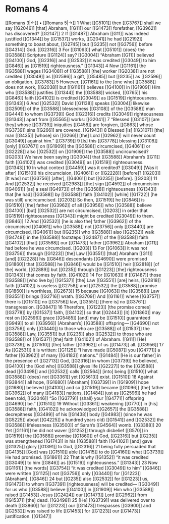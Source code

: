 # Romans 4
[[Romans 3|←]] • [[Romans 5|→]]
1 What [[G5101]] then [[G3767]] shall we say [[G2046]] [that] Abraham, [[G11]] our [[G1473]] forefather, [[G3962]] has discovered? [[G2147]] 
2 If [[G1487]] Abraham [[G11]] was indeed justified [[G1344]] by [[G1537]] works, [[G2041]] he had [[G2192]] something to boast about, [[G2745]] but [[G235]] not [[G3756]] before [[G4314]] God. [[G2316]] 
3 For [[G1063]] what [[G5101]] {does} the [[G3588]] Scripture [[G1124]] say? [[G3004]] “Abraham [[G11]] believed [[G4100]] God, [[G2316]] and [[G2532]] it was credited [[G3049]] to him [[G846]] as [[G1519]] righteousness.” [[G1343]] 
4 Now [[G1161]] the [[G3588]] wages [[G3408]] of [[G3588]] [the] worker [[G2038]] are not credited [[G3049]] as [[G2596]] a gift, [[G5485]] but [[G235]] as [[G2596]] an obligation. [[G3783]] 
5 However, [[G1161]] to the [one who] [[G3588]] does not work, [[G2038]] but [[G1161]] believes [[G4100]] in [[G1909]] Him who [[G3588]] justifies [[G1344]] the [[G3588]] wicked, [[G765]] his [[G846]] faith [[G4102]] is credited [[G3049]] as [[G1519]] righteousness. [[G1343]] 
6 And [[G2532]] David [[G1138]] speaks [[G3004]] likewise [[G2509]] of the [[G3588]] blessedness [[G3108]] of the [[G3588]] man [[G444]] to whom [[G3739]] God [[G2316]] credits [[G3049]] righteousness [[G1343]] apart from [[G5565]] works: [[G2041]] 
7 “Blessed [[G3107]] [are they] whose [[G3739]] iniquities [[G458]] are forgiven, [[G863]] whose [[G3739]] sins [[G266]] are covered. [[G1943]] 
8 Blessed [is] [[G3107]] [the] man [[G435]] [whose] sin [[G266]] [the] Lord [[G2962]] will never count [[G3049]] against him.” [[G3739]] 
9 [Is] this [[G3778]] blessing [[G3108]] [only] [[G3767]] on [[G1909]] the [[G3588]] circumcised, [[G4061]] or [[G2228]] also [[G2532]] on [[G1909]] the [[G3588]] uncircumcised? [[G203]] We have been saying [[G3004]] that [[G3588]] Abraham’s [[G11]] faith [[G4102]] was credited [[G3049]] as [[G1519]] righteousness. [[G1343]] 
10 In what context [[G4459]] was it credited? [[G3049]] [Was it after] [[G1510]] his circumcision, [[G4061]] or [[G2228]] [before]? [[G203]] [It was] not [[G3756]] [after], [[G4061]] but [[G235]] [before]. [[G203]] 
11 And [[G2532]] he received [[G2983]] [the] sign [[G4592]] of circumcision [[G4061]] [as] a seal [[G4973]] of the [[G3588]] righteousness [[G1343]] that [he had] [[G3588]] by [[G3588]] faith [[G4102]] [while] [[G1722]] [he was still] uncircumcised. [[G203]] So then, [[G1519]] he [[G846]] is [[G1510]] [the] father [[G3962]] of all [[G3956]] who [[G3588]] believe [[G4100]] [but] [[G2532]] are not circumcised, [[G203]] in order that [[G1519]] righteousness [[G1343]] might be credited [[G3049]] to them. [[G846]] 
12 And [[G2532]] [he is also the] father [[G3962]] of the circumcised [[G4061]] who [[G3588]] not [[G3756]] only [[G3440]] are circumcised, [[G4061]] but [[G235]] who [[G3588]] also [[G2532]] walk [[G4748]] in the [[G3588]] footsteps [[G2487]] of the [[G3588]] faith [[G4102]] [that] [[G3588]] our [[G1473]] father [[G3962]] Abraham [[G11]] had before he was circumcised. [[G203]] 
13 For [[G1063]] it was not [[G3756]] through [[G1223]] [the] Law [[G3551]] [that] Abraham [[G11]] [and] [[G2228]] his [[G846]] descendants [[G4690]] were promised [[G1860]] that [[G3588]] he [[G846]] would be [[G1510]] heir [[G2818]] [of the] world, [[G2889]] but [[G235]] through [[G1223]] [the] righteousness [[G1343]] that comes by faith. [[G4102]] 
14 For [[G1063]] if [[G1487]] those [[G3588]] [who live by] [[G1537]] [the] Law [[G3551]] [are] heirs, [[G2818]] faith [[G4102]] is useless [[G2758]] and [[G2532]] the [[G3588]] promise [[G1860]] is worthless, [[G2673]] 
15 because [[G1063]] the [[G3588]] Law [[G3551]] brings [[G2716]] wrath. [[G3709]] And [[G1161]] where [[G3757]] there is [[G1510]] no [[G3756]] law, [[G3551]] [there is] no [[G3761]] transgression. [[G3847]] 
16 Therefore, [[G1223]] [the promise comes] [[G3778]] by [[G1537]] faith, [[G4102]] so that [[G2443]] [it] [[G1860]] may rest on [[G2596]] grace [[G5485]] [and] may be [[G1510]] guaranteed [[G949]] to all [[G3956]] [Abraham’s] [[G3588]] offspring— [[G4690]] not [[G3756]] only [[G3440]] to those who are [[G3588]] of [[G1537]] the [[G3588]] Law, [[G3551]] but [[G235]] also [[G2532]] to those who are [[G3588]] of [[G1537]] [the] faith [[G4102]] of Abraham. [[G11]] [He] [[G3739]] is [[G1510]] [the] father [[G3962]] of us [[G1473]] all. [[G3956]] 
17 As [[G2531]] it is written: [[G1125]] “I have made [[G5087]] you [[G4771]] a father [[G3962]] of many [[G4183]] nations.” [[G1484]] [He is our father] in the presence of [[G2713]] God, [[G2316]] in whom [[G3739]] he believed, [[G4100]] the [God who] [[G3588]] gives life [[G2227]] to the [[G3588]] dead [[G3498]] and [[G2532]] calls [[G2564]] [into] being [[G1510]] what [[G3588]] {does} not [[G3361]] yet [[G5613]] exist. [[G1510]] 
18 Against [[G3844]] all hope, [[G1680]] [Abraham] [[G3739]] in [[G1909]] hope [[G1680]] believed [[G4100]] and so [[G1519]] became [[G1096]] [the] father [[G3962]] of many [[G4183]] nations, [[G1484]] just as [[G2596]] he had been told, [[G2046]] “So [[G3779]] {shall} your [[G4771]] offspring [[G4690]] be.” [[G1510]] 
19 Without [[G3361]] weakening [[G770]] in [his] [[G3588]] faith, [[G4102]] he acknowledged [[G2657]] the [[G3588]] decrepitness [[G3499]] of his [[G1438]] body [[G4983]] (since he was [[G5225]] about [[G4225]] a hundred years old) [[G1541]] and [[G2532]] the [[G3588]] lifelessness [[G3500]] of Sarah’s [[G4564]] womb. [[G3388]] 
20 Yet [[G1161]] he did not waver [[G1252]] through disbelief [[G570]] in [[G1519]] the [[G3588]] promise [[G1860]] of God, [[G2316]] but [[G235]] was strengthened [[G1743]] in his [[G3588]] faith [[G4102]] [and] gave [[G1325]] glory [[G1391]] to God, [[G2316]] 
21 being fully persuaded that [[G4135]] [God] was [[G1510]] able [[G1415]] to do [[G4160]] what [[G3739]] He had promised. [[G1861]] 
22 That is why [[G1352]] “it was credited [[G3049]] to him [[G846]] as [[G1519]] righteousness.” [[G1343]] 
23 Now [[G1161]] [the words] [[G3754]] “it was credited [[G3049]] to him” [[G846]] were written [[G1125]] not [[G3756]] only [[G3440]] for [[G1223]] [Abraham], [[G846]] 
24 but [[G235]] also [[G2532]] for [[G1223]] us, [[G1473]] to whom [[G3739]] [righteousness] will be credited— [[G3049]] for us who [[G3588]] believe [[G4100]] in [[G1909]] Him who [[G3588]] raised [[G1453]] Jesus [[G2424]] our [[G1473]] Lord [[G2962]] from [[G1537]] [the] dead. [[G3498]] 
25 [He] [[G3739]] was delivered over to death [[G3860]] for [[G1223]] our [[G1473]] trespasses [[G3900]] and [[G2532]] was raised to life [[G1453]] for [[G1223]] our [[G1473]] justification. [[G1347]] 
